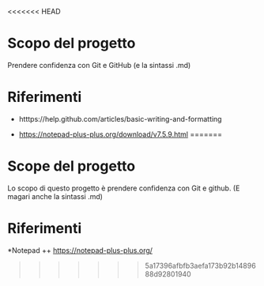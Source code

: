 <<<<<<< HEAD
# Scopo del progetto

Prendere confidenza con Git e GitHub (e la sintassi .md)

# Riferimenti

* htttps://help.github.com/articles/basic-writing-and-formatting

* https://notepad-plus-plus.org/download/v7.5.9.html
=======
# Scope del progetto

Lo scopo di questo progetto è prendere confidenza con Git e github. (E magari anche la sintassi .md)

# Riferimenti

*Notepad ++ https://notepad-plus-plus.org/
>>>>>>> 5a17396afbfb3aefa173b92b1489688d92801940
